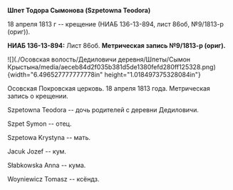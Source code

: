 **Шпет Тодора Сымонова (Szpetowna Teodora)**

18 апреля 1813 г -- крещение (НИАБ 136-13-894, лист 86об, №9/1813-р
(ориг)).

**НИАБ 136-13-894:** Лист 86об. **Метрическая запись №9/1813-р (ориг).**

![](./Осовская волость/Дедиловичи деревня/Шпеты/Сымон Крыстына/media/aeceb84d2f035b381d5de1380fefd280ff125328.png){width="6.496527777777778in"
height="1.018497375328084in"}

Осовская Покровская церковь. 18 апреля 1813 года. Метрическая запись о
крещении.

Szpetowna Teodora -- дочь родителей с деревни Дедиловичи.

Szpet Symon -- отец.

Szpetowa Krystyna -- мать.

Jacuk Jozef -- кум.

Słabkowska Anna -- кума.

Woyniewicz Tomasz -- ксёндз.
